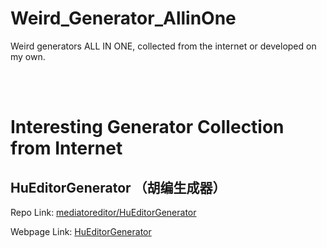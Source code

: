 # Weird_Generator_AllinOne
Weird generators ALL IN ONE, collected from the internet or developed on my own. 

<br>

<br>

# Interesting Generator Collection from Internet

## HuEditorGenerator （胡编生成器）

Repo Link: [mediatoreditor/HuEditorGenerator](https://github.com/mediatoreditor/HuEditorGenerator)

Webpage Link: [HuEditorGenerator](https://mediatoreditor.github.io/hugenerator/index.html)

